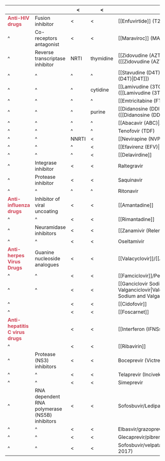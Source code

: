 
|                              |                                                | <     | <         | <                                                                                                                |
| ---------------------------- | ---------------------------------------------- | ----- | --------- | ---------------------------------------------------------------------------------------------------------------- |
| **<span style="color:#d04255">Anti-HIV drugs</span>**               | Fusion inhibitor                               | <     | <         | [[Enfuvirtide]] (T20)                                                                                            |
| ^                            | Co-receptors antagonist                        | <     | <         | [[Maraviroc]] (MAC)                                                                                              |
| ^                            | Reverse transcriptase inhibitor                | NRTI  | thymidine | [[Zidovudine (AZT)\|Zidovudine]] ([[Zidovudine (AZT)\|AZT]])                                                     |
| ^                            | ^                                              | ^     | ^         | [[Stavudine (D4T)\|Stavudine]] ([[Stavudine (D4T)\|D4T]])                                                        |
| ^                            | ^                                              | ^     | cytidine  | [[Lamivudine (3TC)\|Lamivudine]] ([[Lamivudine (3TC)\|3TC]])                                                     |
| ^                            | ^                                              | ^     | ^         | [[Emtricitabine (FTC)\|Emtricitabine]]                                                                           |
| ^                            | ^                                              | ^     | purine    | [[Didanosine (DDI)\|Didanosine]] ([[Didanosine (DDI)\|DDI]])                                                     |
| ^                            | ^                                              | ^     | ^         | [[Abacavir (ABC)\|Abacavir]] (ABC)                                                                                    |
| ^                            | ^                                              | ^     | ^         | Tenofovir (TDF)                                                                                                       |
| ^                            | ^                                              | NNRTI | <         | [[Nevirapine (NVP)\|Nevirapine]]                                                                                 |
| ^                            | ^                                              | ^     | <         | [[Efavirenz (EFV)\|Efavirenz]]                                                                                   |
| ^                            | ^                                              | ^     | <         | [[Delavirdine]]                                                                                                  |
| ^                            | Integrase inhibitor                            | <     | <         | Raltegravir                                                                                                      |
| ^                            | Protease inhibitor                             | <     | <         | Saquinavir                                                                                                       |
| ^                            | ^                                              | ^     | ^         | Ritonavir                                                                                                        |
| **<span style="color:#d04255">Anti-influenza drugs</span>**         | Inhibitor of viral uncoating                   | <     | <         | [[Amantadine]]                                                                                                   |
| ^                            | ^                                              | <     | <         | [[Rimantadine]]                                                                                                  |
| ^                            | Neuramidase inhibitors                         | <     | <         | [[Zanamivir (Relenza®, 瑞樂沙)\|Zanamivir]]                                                                                                         |
| ^                            | ^                                              | <     | <         | Oseltamivir                                                                                                      |
| **<span style="color:#d04255">Anti-herpes Virus Drugs</span>**      | Guanine nucleoside analogues                   | <     | <         | [[Valacyclovir]]/[[Acyclovir]] (ACV)                                                                             |
| ^                            | ^                                              | <     | <         | [[Famciclovir]]/Penciclovir                                                                                      |
| ^                            | ^                                              | <     | <         | [[Ganciclovir Sodium and Valganciclovir\|Valganciclovir]]/[[Ganciclovir Sodium and Valganciclovir\|Ganciclovir]] |
| ^                            |                                                | <     | <         | [[Cidofovir]]                                                                                                    |
| ^                            |                                                | <     | <         | [[Foscarnet]]                                                                                                    |
| **<span style="color:#d04255">Anti-hepatitis C virus drugs</span>** |                                                | <     | <         | [[Interferon (IFNSs)]]                                                                                           |
| ^                            |                                                | <     | <         | [[Ribavirin]]                                                                                                    |
| ^                            | Protease (NS3) inhibitors                      | <     | <         | Boceprevir (Victrelis, 2011)                                                                                     |
| ^                            | ^                                              | <     | <         | Telaprevir (Incivek, 2011)                                                                                       |
| ^                            | ^                                              | <     | <         | Simeprevir                                                                                                       |
| ^                            | RNA dependent RNA polymerase (NS5B) inhibitors | <     | <         | Sofosbuvir/Ledipasvir (Harvoni, 2014)                                                                            |
| ^                            | ^                                              | <     | <         | Elbasvir/grazoprevir (Zepatier, 2016)                                                                            |
| ^                            | ^                                              | <     | <         | Glecaprevir/pibrentasvir (Mavyret, 2017)                                                                         |
| ^                            | ^                                              | <     | <          | Sofosbuvir/velpatasvir/voxilaprevir (Vosevi, 2017)                                                               |


